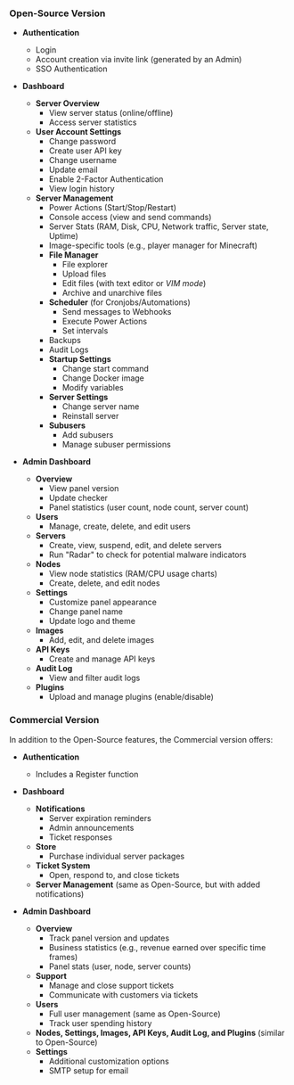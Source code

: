 ### Open-Source Version

- **Authentication**
  - Login
  - Account creation via invite link (generated by an Admin)
  - SSO Authentication

- **Dashboard**
  - **Server Overview**
    - View server status (online/offline)
    - Access server statistics
  - **User Account Settings**
    - Change password
    - Create user API key
    - Change username
    - Update email
    - Enable 2-Factor Authentication
    - View login history
  - **Server Management**
    - Power Actions (Start/Stop/Restart)
    - Console access (view and send commands)
    - Server Stats (RAM, Disk, CPU, Network traffic, Server state, Uptime)
    - Image-specific tools (e.g., player manager for Minecraft)
    - **File Manager**
      - File explorer
      - Upload files
      - Edit files (with text editor or *VIM mode*)
      - Archive and unarchive files
    - **Scheduler** (for Cronjobs/Automations)
      - Send messages to Webhooks
      - Execute Power Actions
      - Set intervals
    - Backups
    - Audit Logs
    - **Startup Settings**
      - Change start command
      - Change Docker image
      - Modify variables
    - **Server Settings**
      - Change server name
      - Reinstall server
    - **Subusers**
      - Add subusers
      - Manage subuser permissions

- **Admin Dashboard**
  - **Overview**
    - View panel version
    - Update checker
    - Panel statistics (user count, node count, server count)
  - **Users**
    - Manage, create, delete, and edit users
  - **Servers**
    - Create, view, suspend, edit, and delete servers
    - Run "Radar" to check for potential malware indicators
  - **Nodes**
    - View node statistics (RAM/CPU usage charts)
    - Create, delete, and edit nodes
  - **Settings**
    - Customize panel appearance
    - Change panel name
    - Update logo and theme
  - **Images**
    - Add, edit, and delete images
  - **API Keys**
    - Create and manage API keys
  - **Audit Log**
    - View and filter audit logs
  - **Plugins**
    - Upload and manage plugins (enable/disable)

### Commercial Version

In addition to the Open-Source features, the Commercial version offers:

- **Authentication**
  - Includes a Register function

- **Dashboard**
  - **Notifications**
    - Server expiration reminders
    - Admin announcements
    - Ticket responses
  - **Store**
    - Purchase individual server packages
  - **Ticket System**
    - Open, respond to, and close tickets
  - **Server Management** (same as Open-Source, but with added notifications)

- **Admin Dashboard**
  - **Overview**
    - Track panel version and updates
    - Business statistics (e.g., revenue earned over specific time frames)
    - Panel stats (user, node, server counts)
  - **Support**
    - Manage and close support tickets
    - Communicate with customers via tickets
  - **Users**
    - Full user management (same as Open-Source)
    - Track user spending history
  - **Nodes, Settings, Images, API Keys, Audit Log, and Plugins** (similar to Open-Source)
  - **Settings**
    - Additional customization options
    - SMTP setup for email